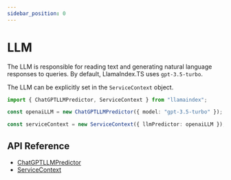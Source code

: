 ```yaml
---
sidebar_position: 0
---
```


# LLM

The LLM is responsible for reading text and generating natural language responses to queries. By default, LlamaIndex.TS uses `gpt-3.5-turbo`. 

The LLM can be explicitly set in the `ServiceContext` object.

```typescript
import { ChatGPTLLMPredictor, ServiceContext } from "llamaindex";

const openaiLLM = new ChatGPTLLMPredictor({ model: "gpt-3.5-turbo" });

const serviceContext = new ServiceContext({ llmPredictor: openaiLLM });
```

## API Reference

- [ChatGPTLLMPredictor](../../api/classes/ChatGPTLLMPredictor.md)
- [ServiceContext](../../api/interfaces/ServiceContext.md)